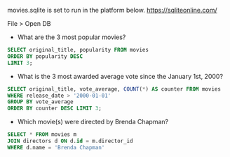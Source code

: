 movies.sqlite is set to run in the platform below.
https://sqliteonline.com/

File > Open DB

- What are the 3 most popular movies? 

```sql
SELECT original_title, popularity FROM movies
ORDER BY popularity DESC
LIMIT 3;
```

- What is the 3 most awarded average vote since the January 1st, 2000?

```sql
SELECT original_title, vote_average, COUNT(*) AS counter FROM movies
WHERE release_date > '2000-01-01'
GROUP BY vote_average
ORDER BY counter DESC LIMIT 3;

```

- Which movie(s) were directed by Brenda Chapman?

```sql
SELECT * FROM movies m
JOIN directors d ON d.id = m.director_id
WHERE d.name = 'Brenda Chapman'
```


